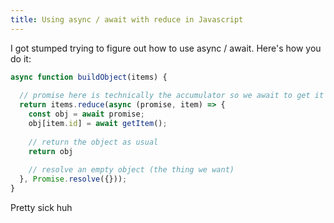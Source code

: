 ```yaml
---
title: Using async / await with reduce in Javascript
---
```


I got stumped trying to figure out how to use async / await. Here's how you do it: 

```js
async function buildObject(items) {
  
  // promise here is technically the accumulator so we await to get it
  return items.reduce(async (promise, item) => {
    const obj = await promise;
    obj[item.id] = await getItem();
    
    // return the object as usual
    return obj
    
    // resolve an empty object (the thing we want)
  }, Promise.resolve({}));
}
```

Pretty sick huh
